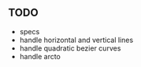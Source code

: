 ## TODO
- specs
- handle horizontal and vertical lines
- handle quadratic bezier curves
- handle arcto
